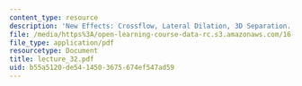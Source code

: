 ```yaml
---
content_type: resource
description: 'New Effects: Crossflow, Lateral Dilation, 3D Separation. Governing Equations'
file: /media/https%3A/open-learning-course-data-rc.s3.amazonaws.com/16-13-aerodynamics-of-viscous-fluids-fall-2003/b55a5120de5414503675674ef547ad59_lecture_32.pdf
file_type: application/pdf
resourcetype: Document
title: lecture_32.pdf
uid: b55a5120-de54-1450-3675-674ef547ad59
---
```


